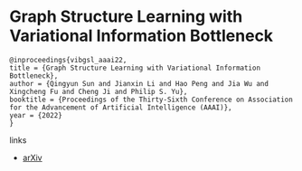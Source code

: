 # Graph Structure Learning with Variational Information Bottleneck

```
@inproceedings{vibgsl_aaai22,
title = {Graph Structure Learning with Variational Information Bottleneck},
author = {Qingyun Sun and Jianxin Li and Hao Peng and Jia Wu and Xingcheng Fu and Cheng Ji and Philip S. Yu},
booktitle = {Proceedings of the Thirty-Sixth Conference on Association for the Advancement of Artificial Intelligence (AAAI)},
year = {2022}
}
```

links
- [arXiv](https://arxiv.org/abs/2112.08903)
